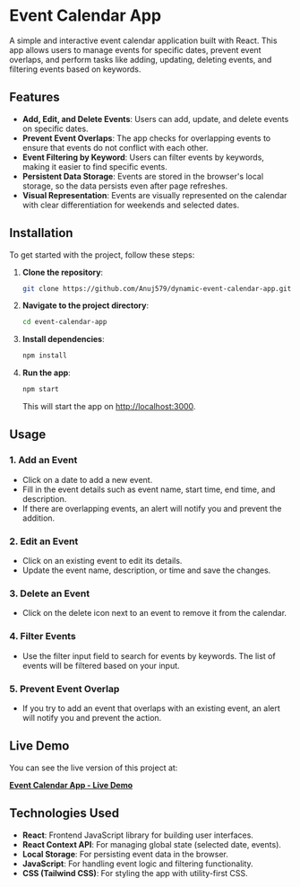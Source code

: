 # Event Calendar App

A simple and interactive event calendar application built with React. This app allows users to manage events for specific dates, prevent event overlaps, and perform tasks like adding, updating, deleting events, and filtering events based on keywords.

## Features

- **Add, Edit, and Delete Events**: Users can add, update, and delete events on specific dates.
- **Prevent Event Overlaps**: The app checks for overlapping events to ensure that events do not conflict with each other.
- **Event Filtering by Keyword**: Users can filter events by keywords, making it easier to find specific events.
- **Persistent Data Storage**: Events are stored in the browser's local storage, so the data persists even after page refreshes.
- **Visual Representation**: Events are visually represented on the calendar with clear differentiation for weekends and selected dates.

## Installation

To get started with the project, follow these steps:

1. **Clone the repository**:

   ```bash
   git clone https://github.com/Anuj579/dynamic-event-calendar-app.git
   ```

2. **Navigate to the project directory**:

   ```bash
   cd event-calendar-app
   ```

3. **Install dependencies**:

   ```bash
   npm install
   ```

4. **Run the app**:

   ```bash
   npm start
   ```

   This will start the app on [http://localhost:3000](http://localhost:3000).

## Usage

### 1. **Add an Event**

- Click on a date to add a new event.
- Fill in the event details such as event name, start time, end time, and description.
- If there are overlapping events, an alert will notify you and prevent the addition.

### 2. **Edit an Event**

- Click on an existing event to edit its details.
- Update the event name, description, or time and save the changes.

### 3. **Delete an Event**

- Click on the delete icon next to an event to remove it from the calendar.

### 4. **Filter Events**

- Use the filter input field to search for events by keywords. The list of events will be filtered based on your input.

### 5. **Prevent Event Overlap**

- If you try to add an event that overlaps with an existing event, an alert will notify you and prevent the action.

## Live Demo

You can see the live version of this project at:

[**Event Calendar App - Live Demo**](https://eventcalendar9.netlify.app/)

## Technologies Used

- **React**: Frontend JavaScript library for building user interfaces.
- **React Context API**: For managing global state (selected date, events).
- **Local Storage**: For persisting event data in the browser.
- **JavaScript**: For handling event logic and filtering functionality.
- **CSS (Tailwind CSS)**: For styling the app with utility-first CSS.
